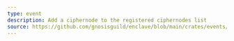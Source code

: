 ```yaml
---
type: event
description: Add a ciphernode to the registered ciphernodes list
source: https://github.com/gnosisguild/enclave/blob/main/crates/events/src/enclave_event/ciphernode_added.rs
---
```


